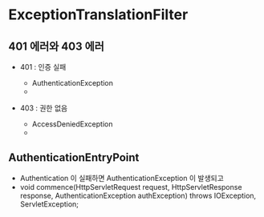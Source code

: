 # ExceptionTranslationFilter

## 401 에러와 403 에러

- 401 : 인증 실패

  - AuthenticationException
  -

- 403 : 권한 없음

  - AccessDeniedException
  -

## AuthenticationEntryPoint

- Authentication 이 실패하면 AuthenticationException 이 발생되고
- void commence(HttpServletRequest request, HttpServletResponse response, AuthenticationException authException) throws IOException, ServletException;

##
